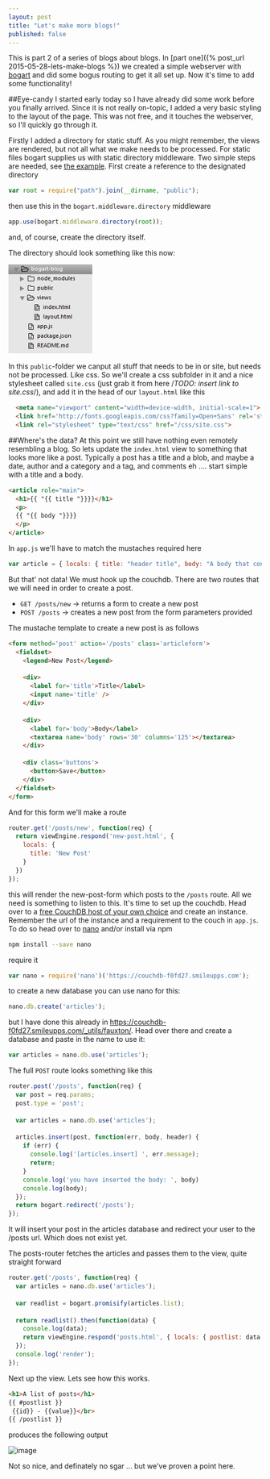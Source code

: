 ```yaml
---
layout: post
title: "Let's make more blogs!"
published: false
---
```

This is part 2 of a series of blogs about blogs. In [part one]({% post_url 2015-05-28-lets-make-blogs %}) we created a simple webserver with [bogart](https://github.com/nrstott/bogart) and did some bogus routing to get it all set up. Now it's time to add some functionality!

##Eye-candy
I started early today so I have already did some work before you finally arrived. Since it is not really on-topic, I added a very basic styling to the layout of the page. This was not free, and it touches the webserver, so I'll quickly go through it.

Firstly I added a directory for static stuff. As you might remember, the views are rendered, but not all what we make needs to be processed. For static files bogart supplies us with static directory middleware. Two simple steps are needed, see [the example](https://github.com/nrstott/bogart/blob/master/examples/static-server/app.js). First create a reference to the designated directory

```javascript
var root = require("path").join(__dirname, "public");
```

then use this in the `bogart.middleware.directory` middleware

```javascript
app.use(bogart.middleware.directory(root));
```
and, of course, create the directory itself.

The directory should look something like this now:

![Dirlisting of our project](/images/posts/Lets-make-more-blogs-dirlist.png)

In this `public`-folder we canput all stuff that needs to be in or site, but needs not be processed. Like css. So we'll create a css subfolder in it and a nice stylesheet called `site.css` (just grab it from here /*TODO: insert link to site.css*/), and add it in the head of our `layout.html` like this

```html
  <meta name="viewport" content="width=device-width, initial-scale=1">
  <link href='http://fonts.googleapis.com/css?family=Open+Sans' rel='stylesheet' type='text/css'>
  <link rel="stylesheet" type="text/css" href="/css/site.css">
```

##Where's the data?
At this point we still have nothing even remotely resembling a blog. So lets update the `index.html` view to something that looks more like a post. Typically a post has a title and a blob, and maybe a date, author and a category and a tag, and comments eh .... start simple with a title and a body.

```html
<article role="main">
  <h1>{{ "{{ title "}}}}</h1>
  <p>
  {{ "{{ body "}}}}
  </p>
</article>
```

In `app.js` we'll have to match the mustaches required here

```javascript
var article = { locals: { title: "header title", body: "A body that consists of a lot of things." } };
```

But that' not data! We must hook up the couchdb. There are two routes that we will need in order to create a post.

- `GET /posts/new` -> returns a form to create a new post
- `POST /posts` -> creates a new post from the form parameters provided

The mustache template to create a new post is as follows

```html
<form method='post' action='/posts' class='articleform'>
  <fieldset>
    <legend>New Post</legend>

    <div>
      <label for='title'>Title</label>
      <input name='title' />
    </div>

    <div>
      <label for='body'>Body</label>
      <textarea name='body' rows='30' columns='125'></textarea>
    </div>

    <div class='buttons'>
      <button>Save</button>
    </div>
  </fieldset>
</form>
```

And for this form we'll make a route

```javascript
router.get('/posts/new', function(req) {
  return viewEngine.respond('new-post.html', {
    locals: {
      title: 'New Post'
    }
  })
});
```

this will render the new-post-form which posts to the `/posts` route. All we need is something to listen to this. It's time to set up the couchdb. Head over to a [free CouchDB host of your own choice](https://www.smileupps.com/) and create an instance. Remember the url of the instance and a requirement to the couch in `app.js`. To do so head over to [nano](https://github.com/dscape/nano) and/or install via npm

```bash
npm install --save nano
```

require it

```javascript
var nano = require('nano')('https://couchdb-f0fd27.smileupps.com');
```

to create a new database you can use nano for this:

```javascript
nano.db.create('articles');
```

but I have done this already in https://couchdb-f0fd27.smileupps.com/_utils/fauxton/. Head over there and create a database and paste in the name to use it:

```javascript
var articles = nano.db.use('articles');
```

The full `POST` route looks something like this

```javascript
router.post('/posts', function(req) {
  var post = req.params;
  post.type = 'post';

  var articles = nano.db.use('articles');

  articles.insert(post, function(err, body, header) {
    if (err) {
      console.log('[articles.insert] ', err.message);
      return;
    }
    console.log('you have inserted the body: ', body)
    console.log(body);
  });
  return bogart.redirect('/posts');
});
```

 It will insert your post in the articles database and redirect your user to the /posts url. Which does not exist yet.

The posts-router fetches the articles and passes them to the view, quite straight forward
```javascript
router.get('/posts', function(req) {
  var articles = nano.db.use('articles');

  var readlist = bogart.promisify(articles.list);

  return readlist().then(function(data) {
    console.log(data);
    return viewEngine.respond('posts.html', { locals: { postlist: data.rows} });
  });
  console.log('render');
});
```

 Next up the view. Lets see how this works.
 
 ```html
 <h1>A list of posts</h1>
{{ #postlist }}
  {{id}} - {{value}}</br>
{{ /postlist }}
```

produces the following output

![image](https://cloud.githubusercontent.com/assets/181719/8007546/ae941640-0b9c-11e5-95bd-7a367f5cb21e.png)

Not so nice, and definately no sgar ... but we've proven a point here.
